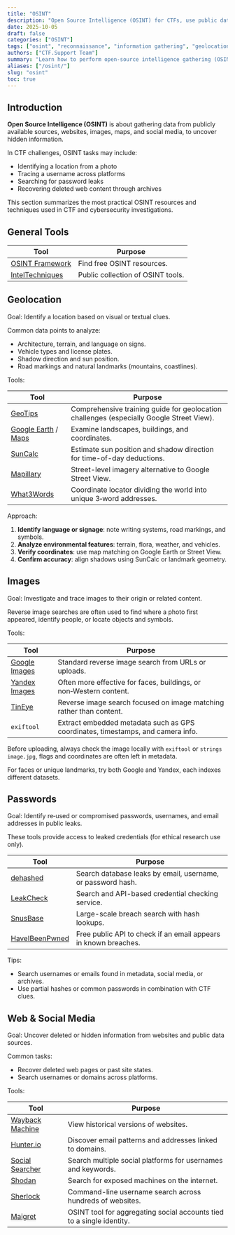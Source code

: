```yaml
---
title: "OSINT"
description: "Open Source Intelligence (OSINT) for CTFs, use public data sources and search techniques to gather and analyze information from the web, images, and social platforms."
date: 2025-10-05
draft: false
categories: ["OSINT"]
tags: ["osint", "reconnaissance", "information gathering", "geolocation", "reverse image search", "password leaks", "ctf"]
authors: ["CTF.Support Team"]
summary: "Learn how to perform open-source intelligence gathering (OSINT) for CTF challenges, including geolocation, image search, password leaks, and web archiving."
aliases: ["/osint/"]
slug: "osint"
toc: true
---
```


## Introduction

**Open Source Intelligence (OSINT)** is about gathering data from publicly available sources, websites, images, maps, and social media, to uncover hidden information.

In CTF challenges, OSINT tasks may include:

- Identifying a location from a photo
- Tracing a username across platforms
- Searching for password leaks
- Recovering deleted web content through archives

This section summarizes the most practical OSINT resources and techniques used in CTF and cybersecurity investigations.

## General Tools

| Tool                                                  | Purpose                           |
|-------------------------------------------------------|-----------------------------------|
| [OSINT Framework](https://osintframework.com/)        | Find free OSINT resources.        |
| [IntelTechniques](https://inteltechniques.com/tools/) | Public collection of OSINT tools. |

## Geolocation

Goal: Identify a location based on visual or textual clues.

Common data points to analyze:

- Architecture, terrain, and language on signs.
- Vehicle types and license plates.
- Shadow direction and sun position.
- Road markings and natural landmarks (mountains, coastlines).

Tools:

| Tool                                                                         | Purpose                                                                                  |
|------------------------------------------------------------------------------|------------------------------------------------------------------------------------------|
| [GeoTips](https://geotips.net/)                                              | Comprehensive training guide for geolocation challenges (especially Google Street View). |
| [Google Earth](https://earth.google.com/) / [Maps](https://maps.google.com/) | Examine landscapes, buildings, and coordinates.                                          |
| [SunCalc](https://www.suncalc.org/)                                          | Estimate sun position and shadow direction for time-of-day deductions.                   |
| [Mapillary](https://www.mapillary.com/)                                      | Street-level imagery alternative to Google Street View.                                  |
| [What3Words](https://what3words.com/)                                        | Coordinate locator dividing the world into unique 3‑word addresses.                      |

Approach:

1. **Identify language or signage**: note writing systems, road markings, and symbols.  
2. **Analyze environmental features**: terrain, flora, weather, and vehicles.  
3. **Verify coordinates**: use map matching on Google Earth or Street View.  
4. **Confirm accuracy**: align shadows using SunCalc or landmark geometry.

## Images

Goal: Investigate and trace images to their origin or related content.

Reverse image searches are often used to find where a photo first appeared, identify people, or locate objects and symbols.

Tools:

| Tool                                        | Purpose                                                                         |
|---------------------------------------------|---------------------------------------------------------------------------------|
| [Google Images](https://images.google.com/) | Standard reverse image search from URLs or uploads.                             |
| [Yandex Images](https://yandex.com/images/) | Often more effective for faces, buildings, or non‑Western content.              |
| [TinEye](https://tineye.com/)               | Reverse image search focused on image matching rather than content.             |
| `exiftool`                                  | Extract embedded metadata such as GPS coordinates, timestamps, and camera info. |

Before uploading, always check the image locally with `exiftool` or `strings image.jpg`, flags and coordinates are often left in metadata.

For faces or unique landmarks, try both Google and Yandex, each indexes different datasets.

## Passwords

Goal: Identify re‑used or compromised passwords, usernames, and email addresses in public leaks.

These tools provide access to leaked credentials (for ethical research use only).

| Tool                                          | Purpose                                                         |
|-----------------------------------------------|-----------------------------------------------------------------|
| [dehashed](https://dehashed.com/)             | Search database leaks by email, username, or password hash.     |
| [LeakCheck](https://leakcheck.io/)            | Search and API-based credential checking service.               |
| [SnusBase](https://snusbase.com/)             | Large-scale breach search with hash lookups.                    |
| [HaveIBeenPwned](https://haveibeenpwned.com/) | Free public API to check if an email appears in known breaches. |

Tips:

- Search usernames or emails found in metadata, social media, or archives.
- Use partial hashes or common passwords in combination with CTF clues.

## Web & Social Media

Goal: Uncover deleted or hidden information from websites and public data sources.

Common tasks:

- Recover deleted web pages or past site states.
- Search usernames or domains across platforms.

Tools:

| Tool                                                     | Purpose                                                               |
|----------------------------------------------------------|-----------------------------------------------------------------------|
| [Wayback Machine](https://web.archive.org/)              | View historical versions of websites.                                 |
| [Hunter.io](https://hunter.io/)                          | Discover email patterns and addresses linked to domains.              |
| [Social Searcher](https://www.social-searcher.com/)      | Search multiple social platforms for usernames and keywords.          |
| [Shodan](https://www.shodan.io/)                         | Search for exposed machines on the internet.                          |
| [Sherlock](https://github.com/sherlock-project/sherlock) | Command-line username search across hundreds of websites.             |
| [Maigret](https://github.com/soxoj/maigret)              | OSINT tool for aggregating social accounts tied to a single identity. |
